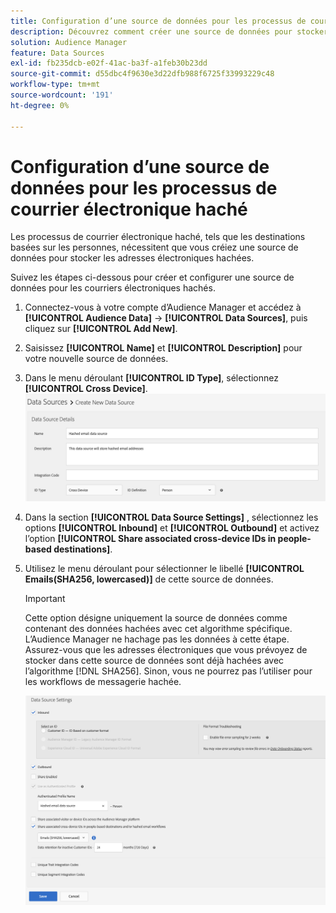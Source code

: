 ```yaml
---
title: Configuration d’une source de données pour les processus de courrier électronique haché
description: Découvrez comment créer une source de données pour stocker les emails hachés pour les workflows de messagerie hachée.
solution: Audience Manager
feature: Data Sources
exl-id: fb235dcb-e02f-41ac-ba3f-a1feb30b23dd
source-git-commit: d55dbc4f9630e3d22dfb988f6725f33993229c48
workflow-type: tm+mt
source-wordcount: '191'
ht-degree: 0%

---
```


# Configuration d’une source de données pour les processus de courrier électronique haché

Les processus de courrier électronique haché, tels que les destinations basées sur les personnes, nécessitent que vous créiez une source de données pour stocker les adresses électroniques hachées.

Suivez les étapes ci-dessous pour créer et configurer une source de données pour les courriers électroniques hachés.

1. Connectez-vous à votre compte d’Audience Manager et accédez à **[!UICONTROL Audience Data]** -> **[!UICONTROL Data Sources]**, puis cliquez sur **[!UICONTROL Add New]**.
1. Saisissez **[!UICONTROL Name]** et **[!UICONTROL Description]** pour votre nouvelle source de données.
1. Dans le menu déroulant **[!UICONTROL ID Type]**, sélectionnez **[!UICONTROL Cross Device]**.
   ![Image de l’interface utilisateur de l’Audience Manager montrant la section des détails de la source de données.](../features/assets/create-hashed-email-data-source.png)
1. Dans la section **[!UICONTROL Data Source Settings]** , sélectionnez les options **[!UICONTROL Inbound]** et **[!UICONTROL Outbound]** et activez l’option **[!UICONTROL Share associated cross-device IDs in people-based destinations]**.
1. Utilisez le menu déroulant pour sélectionner le libellé **[!UICONTROL Emails(SHA256, lowercased)]** de cette source de données.

   >[!IMPORTANT]
   >
   >Cette option désigne uniquement la source de données comme contenant des données hachées avec cet algorithme spécifique. L’Audience Manager ne hachage pas les données à cette étape. Assurez-vous que les adresses électroniques que vous prévoyez de stocker dans cette source de données sont déjà hachées avec l’algorithme [!DNL SHA256]. Sinon, vous ne pourrez pas l’utiliser pour les workflows de messagerie hachée.

   ![Image de l’interface utilisateur d’Audience Manager montrant la section des paramètres de source de données.](../features/assets/data-source-settings.png)
